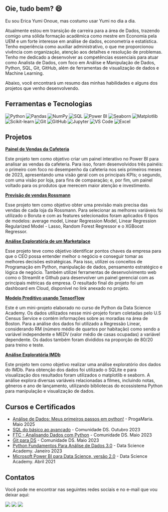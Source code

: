 ## Oie, tudo bem? 😄

Eu sou Erica Yumi Onoue, mas costumo usar Yumi no dia a dia.

Atualmente estou em transição de carreira para a área de Dados, trazendo comigo uma sólida formação acadêmica como mestre em Economia pela UEM e um forte interesse em análise de dados, econometria e estatística.
Tenho experiência como auxiliar administrativo, o que me proporcionou vivência com organização, atenção aos detalhes e resolução de problemas.
Tenho me dedicado a desenvolver as competências essenciais para atuar como Analista de Dados, com foco em Análise e Manipulação de Dados, Python, SQL, Git, GitHub, além de ferramentas de visualização de dados e Machine Learning.

Abaixo, você encontrará um resumo das minhas habilidades e alguns dos projetos que venho desenvolvendo.

## Ferramentas e Tecnologias
![Python](https://img.shields.io/badge/Python-3776AB?style=for-the-badge&logo=python&logoColor=white)
![Pandas](https://img.shields.io/badge/Pandas-150458?style=for-the-badge&logo=pandas&logoColor=white)
![NumPy](https://img.shields.io/badge/NumPy-013243?style=for-the-badge&logo=numpy&logoColor=white)
![SQL](https://img.shields.io/badge/SQL-4479A1?style=for-the-badge&logo=mysql&logoColor=white)
![Power BI](https://img.shields.io/badge/PowerBI-F2C811?style=for-the-badge&logo=powerbi&logoColor=black)
![Seaborn](https://img.shields.io/badge/Seaborn-3776AB?style=for-the-badge&logo=python&logoColor=white)
![Matplotlib](https://img.shields.io/badge/Matplotlib-11557C?style=for-the-badge&logo=python&logoColor=white)
![Scikit-learn](https://img.shields.io/badge/Scikit--learn-F7931E?style=for-the-badge&logo=scikit-learn&logoColor=white)
![Git](https://img.shields.io/badge/Git-F05032?style=for-the-badge&logo=git&logoColor=white)
![GitHub](https://img.shields.io/badge/GitHub-100000?style=for-the-badge&logo=github&logoColor=white)
![Jupyter](https://img.shields.io/badge/Jupyter-F37626?style=for-the-badge&logo=jupyter&logoColor=white)
![VS Code](https://img.shields.io/badge/VSCode-007ACC?style=for-the-badge&logo=vscode-original&logoColor=white)
![Excel](https://img.shields.io/badge/Excel-217346?style=for-the-badge&logo=microsoft-excel&logoColor=white)

## Projetos

**[Painel de Vendas da Cafeteria](https://github.com/YumiiOnoue/Coffee_shop_sales_EDA)**

Este projeto tem como objetivo criar um painel interativo no Power BI para analisar as vendas da cafeteria. Para isso, foram desenvolvidos três painéis: o primeiro com foco no desempenho da cafeteria nos seis primeiros meses de 2023, apresentando uma visão geral com os principais KPIs; o segundo, com uma visão por loja, para fins de comparação; e, por fim, um painel voltado para os produtos que merecem maior atenção e investimento.

**[Previsão de vendas Rossmann](https://github.com/YumiiOnoue/sales_prediction_Rossmann)**

Esse projeto tem como objetivo obter uma previsão mais precisa das vendas de cada loja da Rossmann. Para selecionar as melhores variáveis foi utilizado o Boruta e com as features selecionados foram aplicados 6 tipos de modelos: average model, Linear Regression Model, Linear Regression Regularized Model - Lasso, Random Forest Regressor e o XGBoost Regressor. 

**[Análise Exploratória de um Marketplace](https://github.com/YumiiOnoue/projeto_fome_zero)**

Esse projeto teve como objetivo identificar pontos chaves da empresa para que o CEO possa entender melhor o negócio e conseguir tomar as melhores decisões estratégicas. 
Para isso, utilizei os conceitos de Programação em Python, manipulação de dados, pensamento estratégico e lógica de negócio. Também utilizei ferramentas de desenvolvimento web como o Streamlit e Github para desenvolver um painel gerencial com as principais métricas da empresa.
O resultado final do projeto foi um dashboard em Cloud, disponível no link anexado no projeto.

**[Modelo Preditivo usando TensorFlow](https://github.com/YumiiOnoue/modelo_preditiva_tensorflow)**

Este é um mini-projeto elaborado no curso de Python da Data Science Academy. Os dados utilizados nesse mini-projeto foram coletadas pelo U.S Census Service e contém informações sobre as moradias na área de Boston. Para a análise dos dados foi utilizado a Regressão Linear, considerando RM (número médio de quartos por habitação) como sendo a variável independente e MEDV (valor médio de casas ocupadas) a variável dependente. Os dados também foram divididos na proporção de 80/20 para treino e teste.

**[Análise Exploratória IMDb](https://github.com/YumiiOnoue/IMDB_ExploratoryAnalysis)**

Este projeto tem como objetivo realizar uma análise exploratório dos dados do IMDb. Para obtenção dos dados foi utilizado o SQLite e para visualização dos resultados foram utilizados o matplotlib e seaborn. A análise explora diversas variáveis relacionadas a filmes, incluindo notas, gêneros e ano de lançamento, utilizando bibliotecas do ecossistema Python para manipulação e visualização de dados.

## Cursos e Certificados

* [Análise de Dados: Meus primeiros passos em python!](https://euprogramo.thinkific.com/certificates/til5hiwht9) - ProgaMaria. Maio 2025
* [SQL do básico ao avançado](https://drive.google.com/file/d/1ADLULh1qbYPolf3K3pLgEEibwJTS1Aq6/view?usp=sharing) - Comunidade DS. Outubro 2023
* [FTC - Analisando Dados com Python](https://e-certificado.com/e?c=1698554AF2B08F2311261830) - Comunidade DS. Maio 2023
* [Git para DS](https://e-certificado.com/e?c=1711988A33C74D4411261830) -  Comunidade DS. Maio 2023
* [Python Fundamentos Para Análise de Dados 3.0](https://drive.google.com/file/d/14XukkEHdU3XxLgDjvHBCGH67Dko8li2E/view?usp=sharing) - Data Science Academy. Janeiro 2023
* [Microsoft Power BI para Data Science, versão 2.0](https://drive.google.com/file/d/1tNgatJzTNR04tyIPpo67vRWwolr5NQiF/view?usp=sharing) - Data Science Academy. Abril 2021

## Contatos

Você pode me encontrar nas seguintes redes sociais e no e-mail que vou deixar aqui:
<div> 
 
  <a href="https://instagram.com/yumiionoue" target="_blank"><img src="https://img.shields.io/badge/-Instagram-%23E4405F?style=for-the-badge&logo=instagram&logoColor=white" target="_blank"></a>
  <a href="https://www.linkedin.com/in/ericayumionoue" target="_blank"><img src="https://img.shields.io/badge/-LinkedIn-%230077B5?style=for-the-badge&logo=linkedin&logoColor=white" target="_blank"></a> 
  <a href = "mailto:eyumiio@gmail.com"><img src="https://img.shields.io/badge/-Gmail-%23333?style=for-the-badge&logo=gmail&logoColor=white" target="_blank"></a>

</div>
